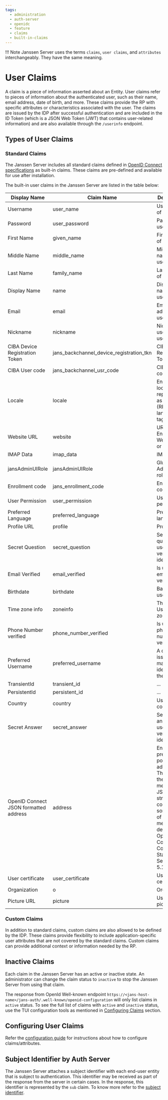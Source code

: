 ```yaml
---
tags:
  - administration
  - auth-server
  - openidc
  - feature
  - claims
  - built-in-claims
---
```


!!! Note
    Janssen Server uses the terms `claims`, `user claims`, and `attributes`
    interchangeably. They have the same meaning.

# User Claims

A claim is a piece of information asserted about an Entity. User claims refer to
pieces of information about the authenticated user, such as their name,
email address, date of birth, and more. These claims provide the RP with
specific attributes or characteristics associated with the user. The claims
are issued by the IDP after successful authentication and are included in the
ID Token (which is a JSON Web Token (JWT) that contains user-related
information) and are also available through the `/userinfo` endpoint.

## Types of User Claims

### Standard Claims

The Janssen Server includes all standard claims defined
in [OpenID Connect specifications](https://openid.net/specs/openid-connect-core-1_0.html#StandardClaims) as built-in claims.
These claims are pre-defined and available for use after installation.

The built-in user claims in the Janssen Server are listed in the table below:

| Display Name                          | Claim Name                               | Description                                                                                                                                                                              |
|---------------------------------------|------------------------------------------|------------------------------------------------------------------------------------------------------------------------------------------------------------------------------------------|
| Username                              | user_name                                | Username of user                                                                                                                                                                         | 
| Password                              | user_password                            | Password of user                                                                                                                                                                         |
| First Name                            | given_name                               | First name of user                                                                                                                                                                       |
| Middle Name                           | middle_name                              | Middle name of user                                                                                                                                                                      |
| Last Name                             | family_name                              | Last name of user                                                                                                                                                                        |
| Display Name                          | name                                     | Display name of user                                                                                                                                                                     |
| Email                                 | email                                    | Email address of user                                                                                                                                                                    |
| Nickname                              | nickname                                 | Nickname used for user                                                                                                                                                                   |
| CIBA Device Registration Token        | jans_backchannel_device_registration_tkn | CIBA Device Registration Token                                                                                                                                                           |
| CIBA User code                        | jans_backchannel_usr_code                | CIBA User code                                                                                                                                                                           |
| Locale                                | locale                                   | End-User's locale, represented as a BCP47 (RFC5646) language tag                                                                                                                         |      
| Website URL                           | website                                  | URL of the End-User's Web page or blog                                                                                                                                                   | 
| IMAP Data                             | imap_data                                | IMAP data                                                                                                                                                                                |   
| jansAdminUIRole                       | jansAdminUIRole                          | Gluu Flex Admin UI role                                                                                                                                                                  |
| Enrollment code                       | jans_enrollment_code                     | Enrollment code                                                                                                                                                                          |
| User Permission                       | user_permission                          | User permission                                                                                                                                                                          |
| Preferred Language                    | preferred_language                       | Preferred language                                                                                                                                                                       |
| Profile URL                           | profile                                  | Profile URL                                                                                                                                                                              |
| Secret Question                       | secret_question                          | Secret question used to verify user identity                                                                                                                                             |
| Email Verified                        | email_verified                           | Is user's email verified?                                                                                                                                                                |
| Birthdate                             | birthdate                                | Baithdate of user                                                                                                                                                                        |   
| Time zone info                        | zoneinfo                                 | The End-User's time zone                                                                                                                                                                 |
| Phone Number verified                 | phone_number_verified                    | Is user's phone number verified?                                                                                                                                                         |
| Preferred Username                    | preferred_username                       | A domain issued and managed identifier for the person                                                                                                                                    |
| TransientId                           | transient_id                             | ...                                                                                                                                                                                      | 
| PersistentId                          | persistent_id                            | ...                                                                                                                                                                                      |
| Country                               | country                                  | User's country                                                                                                                                                                           |     
| Secret Answer                         | secret_answer                            | Secret answer used to verify user identity                                                                                                                                               |
| OpenID Connect JSON formatted address | address                                  | End-User's preferred postal address. The value of the address member is a JSON structure containing some or all of the members defined in OpenID Connect 1.0 Core Standard Section 5.1.1 |
| User certificate                      | user_certificate                         | User certificate                                                                                                                                                                         |
| Organization                          | o                                        | Organization                                                                                                                                                                             |
| Picture URL                           | picture                                  | User's picture url                                                                                                                                                                       | 


### Custom Claims

In addition to standard claims, custom claims are also allowed to be defined
by the IDP. These claims provide flexibility to include application-specific
user attributes that are not covered by the standard claims. Custom claims
can provide additional context or information needed by the RP.

## Inactive Claims

Each claim in the Janssen Server has an active or inactive state. An administrator can
change the claim status to `inactive` to stop the Janssen Server from using that
claim.

The response from OpenId Well-known endpoint 
`https://<jans-host-name>/jans-auth/.well-known/openid-configuration` will only
list claims in `active` status. To see the full list of claims with `active` and
`inactive` status, use the TUI configuration tools as mentioned in 
[Configuring Claims](#configuring-claims) section.

## Configuring User Claims

Refer the [configuration guide](../../config-guide/attribute-configuration.md)
for instructions about how to configure claims/attributes.

## Subject Identifier by Auth Server

The Janssen Server attaches a subject identifier with each end-user entity that
is subject to authentication. This identifier may be received as part of 
the response from the server in certain cases. In the response, this identifier 
is represented by the `sub` claim. To know more refer to the 
[subject identifier](subject-identifiers.md).
